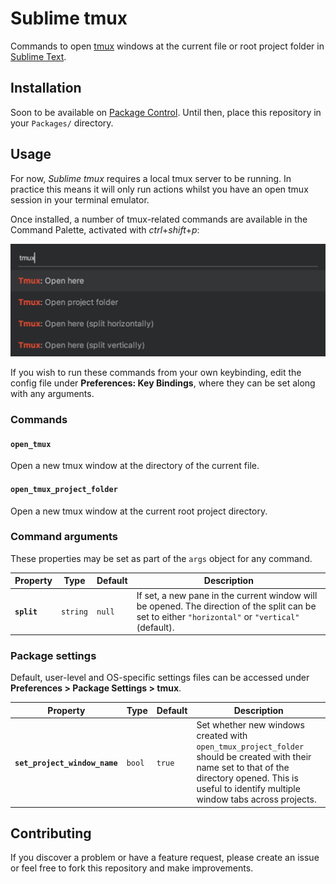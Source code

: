 # Sublime tmux

Commands to open [tmux](https://github.com/tmux/tmux#readme) windows at the current file or root project folder in [Sublime Text](https://www.sublimetext.com/).

## Installation

Soon to be available on [Package Control](https://packagecontrol.io/). Until then, place this repository in your `Packages/` directory.

## Usage

For now, *Sublime tmux* requires a local tmux server to be running. In practice this means it will only run actions whilst you have an open tmux session in your terminal emulator.

Once installed, a number of tmux-related commands are available in the Command Palette, activated with *ctrl*+*shift*+*p*:

<img src="./screenshots/command-palette.png" width="555" alt="tmux commands in the Command Palette">

If you wish to run these commands from your own keybinding, edit the config file under **Preferences: Key Bindings**, where they can be set along with any arguments.

### Commands

#### `open_tmux`

Open a new tmux window at the directory of the current file.

#### `open_tmux_project_folder`

Open a new tmux window at the current root project directory.

### Command arguments

These properties may be set as part of the `args` object for any command.

| Property | Type | Default | Description |
| --- | --- | --- | --- |
| **`split`** | `string`  | `null` | If set, a new pane in the current window will be opened. The direction of the split can be set to either `"horizontal"` or `"vertical"` (default). |

### Package settings

Default, user-level and OS-specific settings files can be accessed under **Preferences > Package Settings > tmux**.

| Property | Type | Default | Description |
| --- | --- | --- | --- |
| **`set_project_window_name`** | `bool`  | `true` | Set whether new windows created with `open_tmux_project_folder` should be created with their name set to that of the directory opened. This is useful to identify multiple window tabs across projects. |

## Contributing

If you discover a problem or have a feature request, please create an issue or feel free to fork this repository and make improvements.
